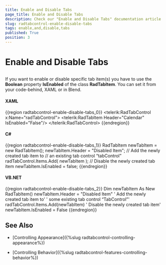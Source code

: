 ```yaml
---
title: Enable and Disable Tabs
page_title: Enable and Disable Tabs
description: Check our "Enable and Disable Tabs" documentation article for the RadTabControl WPF control.
slug: radtabcontrol-enable-disable-tabs
tags: enable,and,disable,tabs
published: True
position: 3
---
```


# Enable and Disable Tabs



## 

If you want to enable or disable specific tab item(s) you have to use the __Boolean__ property __IsEnabled__ of the class __RadTabItem__. You can set it from your code-behind, XAML or in Blend.

#### __XAML__

{{region radtabcontrol-enable-disable-tabs_0}}
	<telerik:RadTabControl x:Name="radTabControl">
	    <telerik:RadTabItem Header="Calendar" IsEnabled="False"/>
	</telerik:RadTabControl>
	{{endregion}}



#### __C#__

{{region radtabcontrol-enable-disable-tabs_1}}
	RadTabItem newTabItem = new RadTabItem();
	newTabItem.Header = "Disabled Item";
	// Add the newly created tab item to
	// an existing tab control “tabControl”
	radTabControl.Items.Add( newTabItem );
	// Disable the newly created tab item
	newTabItem.IsEnabled = false;
	{{endregion}}



#### __VB.NET__

{{region radtabcontrol-enable-disable-tabs_2}}
	Dim newTabItem As New RadTabItem()
	newTabItem.Header = "Disabled Item"
	' Add the newly created tab item to'
	' some existing tab control “TabControl”'
	radTabControl.Items.Add(newTabItem)
	' Disable the newly created tab item'
	newTabItem.IsEnabled = False
	{{endregion}}



## See Also

 * [Controlling Appearance]({%slug radtabcontrol-controlling-appearance%})

 * [Controlling Behavior]({%slug radtabcontrol-features-controlling-behavior%})

